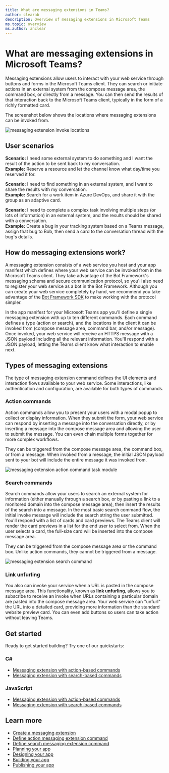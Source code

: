 ```yaml
---
title: What are messaging extensions in Teams?
author: clearab
description: Overview of messaging extensions in Microsoft Teams
ms.topic: overview
ms.author: anclear
---
```

# What are messaging extensions in Microsoft Teams?

Messaging extensions allow users to interact with your web service through buttons and forms in the Microsoft Teams client. They can search or initiate actions in an external system from the compose message area, the command box, or directly from a message. You can then send the results of that interaction back to the Microsoft Teams client, typically in the form of a richly formatted card.

The screenshot below shows the locations where messaging extensions can be invoked from.

![messaging extension invoke locations](~/assets/images/messaging-extension-invoke-locations.png)

## User scenarios

**Scenario:** I need some external system to do something and I want the result of the action to be sent back to my conversation.\
**Example:** Reserve a resource and let the channel know what day/time you reserved it for.

**Scenario:** I need to find something in an external system, and I want to share the results with my conversation.\
**Example:**  Search for a work item in Azure DevOps, and share it with the group as an adaptive card.

**Scenario:** I need to complete a complex task involving multiple steps (or lots of information) in an external system, and the results should be shared with a conversation.\
**Example:** Create a bug in your tracking system based on a Teams message, assign that bug to Bob, then send a card to the conversation thread with the bug's details.

## How do messaging extensions work?

A messaging extension consists of a web service you host and your app manifest which defines where your web service can be invoked from in the Microsoft Teams client. They take advantage of the Bot Framework's messaging schema and secure communication protocol, so you'll also need to register your web service as a bot in the Bot Framework. Although you can create your web service completely by hand, we recommend you take advantage of the [Bot Framework SDK](https://github.com/microsoft/botframework) to make working with the protocol simpler.

In the app manifest for your Microsoft Teams app you'll define a single messaging extension with up to ten different commands. Each command defines a type (action or search), and the locations in the client it can be invoked from (compose message area, command bar, and/or message). Once invoked, your web service will receive an HTTPS message with a JSON payload including all the relevant information. You'll respond with a JSON payload, letting the Teams client know what interaction to enable next.

## Types of messaging extensions

The type of messaging extension command defines the UI elements and interaction flows available to your web service. Some interactions, like authentication and configuration, are available for both types of commands.

### Action commands

Action commands allow you to present your users with a modal popup to collect or display information. When they submit the form, your web service can respond by inserting a message into the conversation directly, or by inserting a message into the compose message area and allowing the user to submit the message. You can even chain multiple forms together for more complex workflows.

They can be triggered from the compose message area, the command box, or from a message. When invoked from a message, the initial JSON payload sent to your bot will include the entire message it was invoked from.

![messaging extension action command task module](~/assets/images/task-module.png)

### Search commands

Search commands allow your users to search an external system for information (either manually through a search box, or by pasting a link to a monitored domain into the compose message area), then insert the results of the search into a message. In the most basic search command flow, the initial invoke message will include the search string the user submitted. You'll respond with a list of cards and card previews. The Teams client will render the card previews in a list for the end user to select from. When the user selects a card, the full-size card will be inserted into the compose message area.

They can be triggered from the compose message area or the command box. Unlike action commands, they cannot be triggered from a message.

![messaging extension search command](~/assets/images/search-extension.png)

### Link unfurling

You also can invoke your service when a URL is pasted in the compose message area. This functionality, known as **link unfurling**, allows you to subscribe to receive an invoke when URLs containing a particular domain are pasted into the compose message area. Your web service can "unfurl" the URL into a detailed card, providing more information than the standard website preview card. You can even add buttons so users can take action without leaving Teams.

## Get started

Ready to get started building? Try one of our quickstarts:

### C#
* [Messaging extension with action-based commands](https://github.com/microsoft/BotBuilder-Samples/tree/master/samples/csharp_dotnetcore/51.teams-messaging-extensions-action)
* [Messaging extension with search-based commands](https://github.com/microsoft/BotBuilder-Samples/tree/master/samples/csharp_dotnetcore/50.teams-messaging-extensions-search)

### JavaScript
* [Messaging extension with action-based commands](https://github.com/microsoft/BotBuilder-Samples/tree/master/samples/javascript_nodejs/51.teams-messaging-extensions-action)
* [Messaging extension with search-based commands](https://github.com/microsoft/BotBuilder-Samples/tree/master/samples/javascript_nodejs/50.teams-messaging-extensions-search)

## Learn more

* [Create a messaging extension](~/messaging-extensions/how-to/create-messaging-extension.md)
* [Define action messaging extension command](~/messaging-extensions/how-to/action-commands/define-action-command.md)
* [Define search messaging extension command](~/messaging-extensions/how-to/search-commands/define-search-command.md)
* [Planning your app](../concepts/extensibility-points.md)
* [Designing your app](../designing-your-app/designing-overview.md)
* [Building your app](../concepts/building-an-app.md)
* [Publishing your app](../concepts/deploy-and-publish/overview.md)
